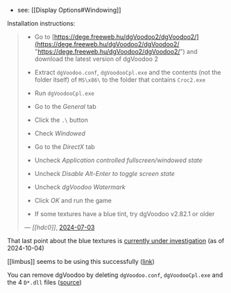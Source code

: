 - see: [[Display Options#Windowing]]

Installation instructions:

> - Go to [https://dege.freeweb.hu/dgVoodoo2/dgVoodoo2/](https://dege.freeweb.hu/dgVoodoo2/dgVoodoo2/ "https://dege.freeweb.hu/dgVoodoo2/dgVoodoo2/") and download the latest version of dgVoodoo 2
> 
> - Extract `dgVoodoo.conf`, `dgVoodooCpl.exe` and the contents (not the folder itself) of `MS\x86\` to the folder that contains `Croc2.exe`
> 
> - Run `dgVoodooCpl.exe`
> 
> - Go to the _General_ tab
> 
> - Click the `.\` button
> 
> - Check _Windowed_
> 
> - Go to the _DirectX_ tab
> 
> - Uncheck _Application controlled fullscreen/windowed state_
> 
> - Uncheck _Disable Alt-Enter to toggle screen state_
> 
> - Uncheck _dgVoodoo Watermark_
> 
> - Click _OK_ and run the game
> 
> - If some textures have a blue tint, try dgVoodoo v2.82.1 or older
>   
> &mdash; <cite>[[hdc0]]</cite>, [2024-07-03](https://discord.com/channels/313375426112389123/408694062862958592/1258029445755834429)

That last point about the blue textures is [currently under investigation](https://discord.com/channels/313375426112389123/408694062862958592/1291355783916683266) (as of 2024-10-04)

[[limbus]] seems to be using this successfully ([link](https://discord.com/channels/313375426112389123/408694062862958592/1277971095290515530))

You can remove dgVoodoo by deleting `dgVoodoo.conf`, `dgVoodooCpl.exe` and the 4 `D*.dll` files ([source](https://discord.com/channels/313375426112389123/408694062862958592/1291355783916683266))